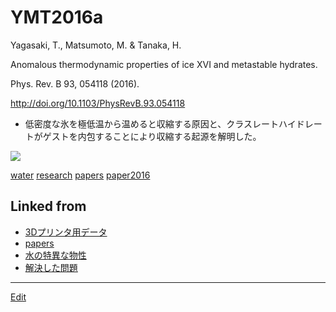 # YMT2016a

Yagasaki, T., Matsumoto, M. & Tanaka, H.

Anomalous thermodynamic properties of ice XVI and metastable hydrates.

Phys. Rev. B 93, 054118 (2016).

http://doi.org/10.1103/PhysRevB.93.054118


* 低密度な氷を極低温から温めると収縮する原因と、クラスレートハイドレートがゲストを内包することにより収縮する起源を解明した。

![](https://i.gyazo.com/60b5d01724897fb6c18d9b725009baa9.jpg)



[water](water.md) [research](research.md) [papers](papers.md) [paper2016](paper2016.md) 


## Linked from

* [3Dプリンタ用データ](3Dプリンタ用データ.md)
* [papers](papers.md)
* [水の特異な物性](水の特異な物性.md)
* [解決した問題](解決した問題.md)


----
[Edit](https://github.com/vitroid/vitroid.github.io/edit/master/MD/YMT2016a.md)
